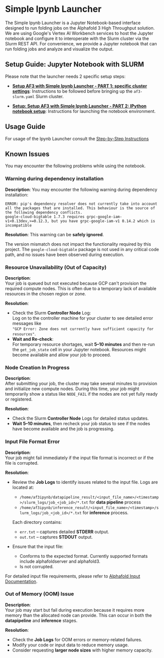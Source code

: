 # Simple Ipynb Launcher
The Simple Ipynb Launcher is a Jupyter Notebook-based interface designed to run folding jobs on the Alphafold 3 High Throughput solution. We are using Google's Vertex AI Workbench services to host the Jupyter notebook and configure it to interoperate with the Slurm cluster via the Slurm REST API. For convenience, we provide a Jupyter notebook that can run folding jobs and analyze and visualize the output.

## Setup Guide: Jupyter Notebook with SLURM
Please note that the launcher needs 2 specific setup steps:

- **[Setup AF3 with Simple Ipynb Launcher - PART 1: specific cluster settings](./Setup-pre-cluster-deployment.md)**: Instructions to be followed before bringing up the `af3-slurm.yaml` Slurm cluster.

- **[Setup: Setup AF3 with Simple Ipynb Launcher - PART 2: IPython notebook setup](./Setup-post-cluster-deployment.md)**: Instructions for launching the notebook environment.

## Usage Guide
For usage of the Ipynb Launcher consult the [Step-by-Step Instructions](./Ipynb.md)

## Known Issues
You may encounter the following problems while using the notebook.

### Warning during dependency installation

**Description**:
You may encounter the following warning during dependency installation:

```text
ERROR: pip's dependency resolver does not currently take into account all the packages that are installed. This behaviour is the source of the following dependency conflicts.
google-cloud-bigtable 1.7.3 requires grpc-google-iam-v1<0.13dev,>=0.12.3, but you have grpc-google-iam-v1 0.14.2 which is incompatible
```

**Resolution**: This warning can be **safely ignored**.

The version mismatch does not impact the functionality required by this project. The `google-cloud-bigtable` package is not used in any critical code path, and no issues have been observed during execution.

### Resource Unavailability (Out of Capacity)

**Description**:  
Your job is queued but not executed because GCP can't provision the required compute nodes. This is often due to a temporary lack of available resources in the chosen region or zone.

**Resolution**:
- Check the Slurm **Controller Node** Log:  
  Log on to the controller machine for your cluster to see detailed error messages like  
  `"GCP Error: Zone does not currently have sufficient capacity for resources"`.
- **Wait and Re-check**:  
  For temporary resource shortages, wait **5–10 minutes** and then re-run the `get_job_state` cell in your Jupyter notebook. Resources might become available and allow your job to proceed.

### Node Creation In Progress

**Description**:  
After submitting your job, the cluster may take several minutes to provision and initialize new compute nodes. During this time, your job might temporarily show a status like `NODE_FAIL` if the nodes are not yet fully ready or registered.

**Resolution**:
- Check the Slurm **Controller Node** Logs for detailed status updates.
- **Wait 5–10 minutes**, then recheck your job status to see if the nodes have become available and the job is progressing.

### Input File Format Error

**Description**:  
Your job might fail immediately if the input file format is incorrect or if the file is corrupted.

**Resolution**:
- Review the **Job Logs** to identify issues related to the input file. Logs are located at:
  - `/home/af3ipynb/datapipeline_result/<input_file_name>/<timestamp>/slurm_logs/job_<job_id>/*.txt` for **data pipeline** process
  - `/home/af3ipynb/inference_result/<input_file_name>/<timestamp>/slurm_logs/job_<job_id>/*.txt` for **inference** process.
  
  Each directory contains:
  - `err.txt` – captures detailed **STDERR** output.
  - `out.txt` – captures **STDOUT** output.

- Ensure that the input file:
  - Conforms to the expected format. Currently supported formats include alphafoldserver and alphafold3.
  - Is not corrupted.

For detailed input file requirements, please refer to [Alphafold Input Documentation](https://github.com/google-deepmind/alphafold3/blob/main/docs/input.md#alphafold-server-json-compatibility).

### Out of Memory (OOM) Issue

**Description**:  
Your job may start but fail during execution because it requires more memory than the allocated node can provide. This can occur in both the **datapipeline** and **inference** stages.

**Resolution**:
- Check the **Job Logs** for OOM errors or memory-related failures.
- Modify your code or input data to reduce memory usage.
- Consider requesting **larger node sizes** with higher memory capacity.
